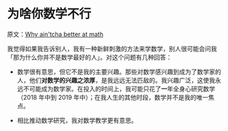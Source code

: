 # 为啥你数学不行

原文：[Why ain'tcha better at math](https://wiki.issarice.com/wiki/Why_ain%27tcha_better_at_math)

我觉得如果我告诉别人，我有一种新鲜刺激的方法来学数学，别人很可能会问我「那为什么你并不是数学最好的人」。对这个问题有几种回答：

* 数学很有意思，但它不是我的主要兴趣。那些对数学感兴趣到成为了数学家的人，他们**对数学的兴趣之浓厚**，是我远远无法匹敌的。我兴趣广泛，这使我永远不可能成为数学家。在投入的时间上，我可能只花了**一**年全身心研究数学（2018 年中到 2019 年中）；在我人生的其他时段，数学并不是我的唯一焦点。

* 相比推动数学研究，我对数学教学更有意思。